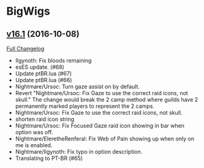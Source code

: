 # BigWigs

## [v16.1](https://github.com/BigWigsMods/BigWigs/tree/v16.1) (2016-10-08) [](#top)
[Full Changelog](https://github.com/BigWigsMods/BigWigs/compare/v16...v16.1)

-   Ilgynoth: Fix bloods remaining  
-   esES update. (#68)  
-   Update ptBR.lua (#67)  
-   Update ptBR.lua (#66)  
-   Nightmare/Ursoc: Turn gaze assist on by default.  
-   Revert "Nightmare/Ursoc: Fix Gaze to use the correct raid icons, not skull." The change would break the 2 camp method where guilds have 2 permanently marked players to represent the 2 camps.  
-   Nightmare/Ursoc: Fix Gaze to use the correct raid icons, not skull.  
-   shorten raid icon string  
-   Nightmare/Ursoc: Fix Focused Gaze raid icon showing in bar when option was off.  
-   Nightmare/EleretheRenferal: Fix Web of Pain showing up when only on me is enabled.  
-   Nightmare/Ilgynoth: Fix typo in option description.  
-   Translating to PT-BR (#65)  
